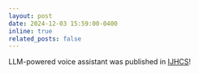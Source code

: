 ```yaml
---
layout: post
date: 2024-12-03 15:59:00-0400
inline: true
related_posts: false
---
```


LLM-powered voice assistant was published in [IJHCS](https://www.sciencedirect.com/journal/international-journal-of-human-computer-studies)!
